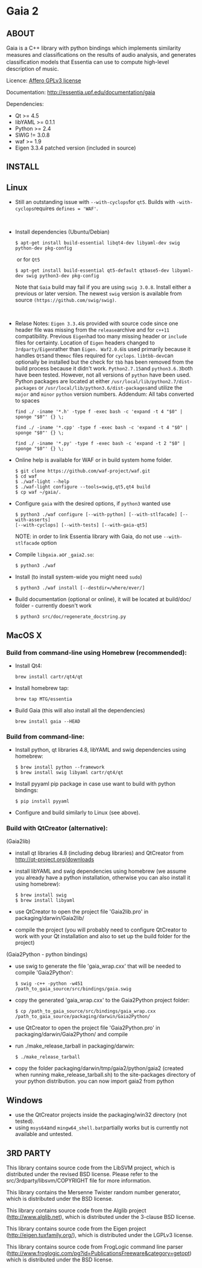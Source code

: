 Gaia 2
======

ABOUT
-----

Gaia is a C++ library with python bindings which implements similarity measures and classiﬁcations on the results of audio analysis, and generates classiﬁcation models that Essentia can use to compute high-level description of music. 

Licence: [Affero GPLv3 license](http://www.gnu.org/licenses/agpl.html)

Documentation: http://essentia.upf.edu/documentation/gaia 


Dependencies:

  * Qt >= 4.5
  * libYAML >= 0.1.1
  * Python >= 2.4
  * SWIG != 3.0.8
  * waf >= 1.9
  * Eigen 3.3.4 patched version (included in source)


INSTALL
-------

## Linux

- Still an outstanding issue with `--with-cyclops`for `qt5`.  Builds with `-with-cyclops`requires `defines = 'WAF'`.

   ​

- Install dependencies (Ubuntu/Debian)

   ```
   $ apt-get install build-essential libqt4-dev libyaml-dev swig python-dev pkg-config 
   ```
   ​     or for `Qt5`
   ```
   $ apt-get install build-essential qt5-default qtbase5-dev libyaml-dev swig python3-dev pkg-config
   ```

   Note that `Gaia` build may fail if you are using `swig 3.0.8`. Install either a previous or later version. The newest `swig` version is available from source `(https://github.com/swig/swig)`.

   ​


- Relase Notes: `Eigen 3.3.4`is provided with source code since one header file was missing from the `release`archive and for `c++11` compatibility.  Previous `Eigen`had too many missing header or `include` files for certainty.  Location of `Eigen` headers changed to `3rdparty/Eigen`rather than `Eigen. Waf2.0.6`is used primarily because it handles `Qt5`and the`moc` files required for `cyclops`. `libtbb-dev`can optionally be installed but the check for `tbb` has been removed  from the build process because it didn't work.  `Python2.7.15`and `python3.6.3`both have been tested.  However, not all versions of `python` have been used.  Python packages are located at either `/usr/local/lib/python2.7/dist-packages` or `/usr/local/lib/python3.6/dist-packages`and utilize the `major` and `minor` `python` version numbers.  Addendum:  All tabs converted to spaces

   `find ./ -iname '*.h' -type f -exec bash -c 'expand -t 4 "$0" | sponge "$0"' {} \;`

   `find ./ -iname '*.cpp' -type f -exec bash -c 'expand -t 4 "$0" | sponge "$0"' {} \;`

   `find ./ -iname '*.py' -type f -exec bash -c 'expand -t 2 "$0" | sponge "$0"' {} \;`

- Online help is available for WAF or in build system home folder.

   ```
   $ git clone https://github.com/waf-project/waf.git
   $ cd waf
   $ ./waf-light --help
   $ ./waf-light configure --tools=swig,qt5,qt4 build
   $ cp waf ~/gaia/.
   ```

- Configure `gaia` with the desired options, if `python3` wanted use
    ```
    $ python3 ./waf configure [--with-python] [--with-stlfacade] [--with-asserts] 
    [--with-cyclops] [--with-tests] [--with-gaia-qt5]
    ```
    NOTE: in order to link Essentia library with Gaia, do not use `--with-stlfacade` option

- Compile `libgaia.a`or `_gaia2.so`:
    ```
    $ python3 ./waf
    ```
    
- Install (to install system-wide you might need ```sudo```)
    ```
    $ python3 ./waf install [--destdir=/where/ever/]
    ```
    
- Build documentation (optional or online), it will be located at build/doc/ folder - currently doesn't work
    ```
    $ python3 src/doc/regenerate_docstring.py
    ```

## MacOS X

### Build from command-line using Homebrew (recommended):
- Install Qt4:
    ```
    brew install cartr/qt4/qt
    ```

- Install homebrew tap:
    ```
    brew tap MTG/essentia
    ```

- Build Gaia (this will also install all the dependencies)

    ```
    brew install gaia --HEAD
    ```

### Build from command-line:

- Install python, qt libraries 4.8, libYAML and swig dependencies using homebrew:	
    ```
    $ brew install python --framework
    $ brew install swig libyaml cartr/qt4/qt
    ```

- Install pyyaml pip package in case use want to build with python bindings:
    ```
    $ pip install pyyaml
    ```
    
- Configure and build similarly to Linux (see above).


### Build with QtCreator (alternative):

(Gaia2lib)

- install qt libraries 4.8 (including debug libraries) and QtCreator from http://qt-project.org/downloads

- install libYAML and swig dependencies using homebrew (we assume you already have a python 
  installation, otherwise you can also install it using homebrew):
    ```
    $ brew install swig
    $ brew install libyaml
    ```

- use QtCreator to open the project file 'Gaia2lib.pro' in packaging/darwin/Gaia2lib/

- compile the project (you will probably need to configure QtCreator to work with your Qt 
  installation and also to set up the build folder for the project)

(Gaia2Python - python bindings)

- use swig to generate the file 'gaia_wrap.cxx' that will be needed to compile 'Gaia2Python':
    ```
    $ swig -c++ -python -w451 /path_to_gaia_source/src/bindings/gaia.swig 
    ```

- copy the generated 'gaia_wrap.cxx' to the Gaia2Python project folder:
    ```
    $ cp /path_to_gaia_source/src/bindings/gaia_wrap.cxx /path_to_gaia_source/packaging/darwin/Gaia2Python/
    ```
    
- use QtCreator to open the project file 'Gaia2Python.pro' in packaging/darwin/Gaia2Python/ and compile

- run ./make_release_tarball in packaging/darwin:
    ```
    $ ./make_release_tarball
    ```

- copy the folder packaging/darwin/tmp/gaia2/python/gaia2 (created when running make_release_tarball.sh) 
  to the site-packages directory of your python distribution. you can now import gaia2 from python


## Windows

- use the QtCreator projects inside the packaging/win32 directory (not tested).
- using `msys64`and `mingw64_shell.bat`partially works but is currently not available and untested.



3RD PARTY
---------

This library contains source code from the LibSVM project, which is distributed
under the revised BSD license.
Please refer to the src/3rdparty/libsvm/COPYRIGHT file for more information.

This library contains the Mersenne Twister random number generator, which
is distributed under the BSD license.

This library contains source code from the Alglib project (http://www.alglib.net),
which is distributed under the 3-clause BSD license.

This library contains source code from the Eigen project (http://eigen.tuxfamily.org/),
which is distributed under the LGPLv3 license.

This library contains source code from FrogLogic command line parser
(http://www.froglogic.com/pg?id=PublicationsFreeware&category=getopt)
which is distributed under the BSD license.
